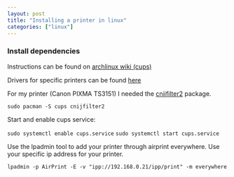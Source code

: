 ```yaml
---
layout: post
title: "Installing a printer in linux"
categories: ["linux"]
---
```


### Install dependencies

Instructions can be found on [archlinux wiki (cups)](https://wiki.archlinux.org/title/CUPS/Printer-specific_problemshttps://wiki.archlinux.org/title/CUPS)

Drivers for specific printers can be found [here](https://wiki.archlinux.org/title/CUPS/Printer-specific_problems)

For my printer (Canon PIXMA TS3151) I needed the [cnijfilter2](https://aur.archlinux.org/packages/cnijfilter2) package.

`sudo pacman -S cups cnijfilter2`

Start and enable cups service:

`sudo systemctl enable cups.service`
`sudo systemctl start cups.service`

Use the lpadmin tool to add your printer through airprint everywhere. Use your specific ip address for your printer.

`lpadmin -p AirPrint -E -v "ipp://192.168.0.21/ipp/print" -m everywhere`
